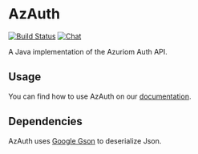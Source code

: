 # AzAuth

[![Build Status](https://img.shields.io/travis/Azuriom/AzAuth/master?style=flat-square)](https://travis-ci.org/Azuriom/AzAuth)
[![Chat](https://img.shields.io/discord/625774284823986183?color=7289da&label=Discord&logo=discord&logoColor=fff&style=flat-square)](https://azuriom.com/discord)

A Java implementation of the Azuriom Auth API.

## Usage

You can find how to use AzAuth on our [documentation](https://azuriom.com/docs/api-auth).

## Dependencies

AzAuth uses [Google Gson](https://github.com/google/gson) to deserialize Json.
